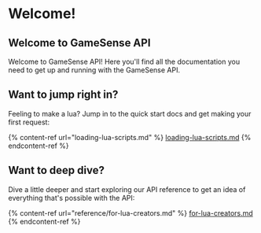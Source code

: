 # Welcome!

## Welcome to GameSense API

Welcome to GameSense API! Here you'll find all the documentation you need to get up and running with the GameSense API.

## Want to jump right in?

Feeling to make a lua? Jump in to the quick start docs and get making your first request:

{% content-ref url="loading-lua-scripts.md" %}
[loading-lua-scripts.md](loading-lua-scripts.md)
{% endcontent-ref %}

## Want to deep dive?

Dive a little deeper and start exploring our API reference to get an idea of everything that's possible with the API:

{% content-ref url="reference/for-lua-creators.md" %}
[for-lua-creators.md](reference/for-lua-creators.md)
{% endcontent-ref %}

